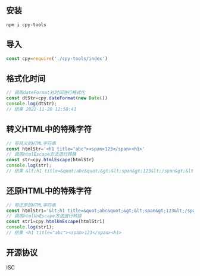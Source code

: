 ## 安装
```
npm i cpy-tools
```

## 导入
```js
const cpy=require('./cpy-tools/index')
```

## 格式化时间
```js
// 调用dateFormat对时间进行格式化
const dtStr=cpy.dateFormat(new Date())
console.log(dtStr);
// 结果 2022-11-20 12:58:41
```


## 转义HTML中的特殊字符
```js
// 带转义的HTML字符串
const htmlStr='<h1 title="abc"><span>123</span><h1>'
// 调用htmlEscape方法进行转换
const str=cpy.htmlEscape(htmlStr)
console.log(str);
// 结果 &lt;h1 title=&quot;abc&quot;&gt;&lt;span&gt;123&lt;/span&gt;&lt;h1&gt;
```


## 还原HTML中的特殊字符
```js
// 带还原的HTML字符串
const htmlStr1='&lt;h1 title=&quot;abc&quot;&gt;&lt;span&gt;123&lt;/span&gt;&lt;h1&gt;'
// 调用htmlUnEscape方法进行转换
const str1=cpy.htmlUnEscape(htmlStr1)
console.log(str1);
// 结果 <h1 title="abc"><span>123</span><h1>
```

## 开源协议
ISC



